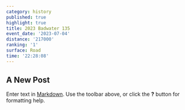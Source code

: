 ```yaml
---
category: history
published: true
highlight: true
title: 2023 Badwater 135
event_date: '2023-07-04'
distance: '217000'
ranking: '1'
surface: Road
time: '22:28:08'
---
```

## A New Post

Enter text in [Markdown](http://daringfireball.net/projects/markdown/). Use the toolbar above, or click the **?** button for formatting help.
